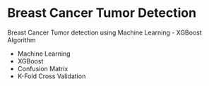 # Breast Cancer Tumor Detection

Breast Cancer Tumor detection using Machine Learning - XGBoost Algorithm

- Machine Learning
- XGBoost
- Confusion Matrix   
- K-Fold Cross Validation
 
